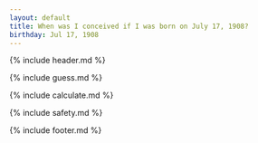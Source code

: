 ```yaml
---
layout: default
title: When was I conceived if I was born on July 17, 1908?
birthday: Jul 17, 1908
---
```


{% include header.md %}

{% include guess.md %}

{% include calculate.md %}

{% include safety.md %}

{% include footer.md %}



